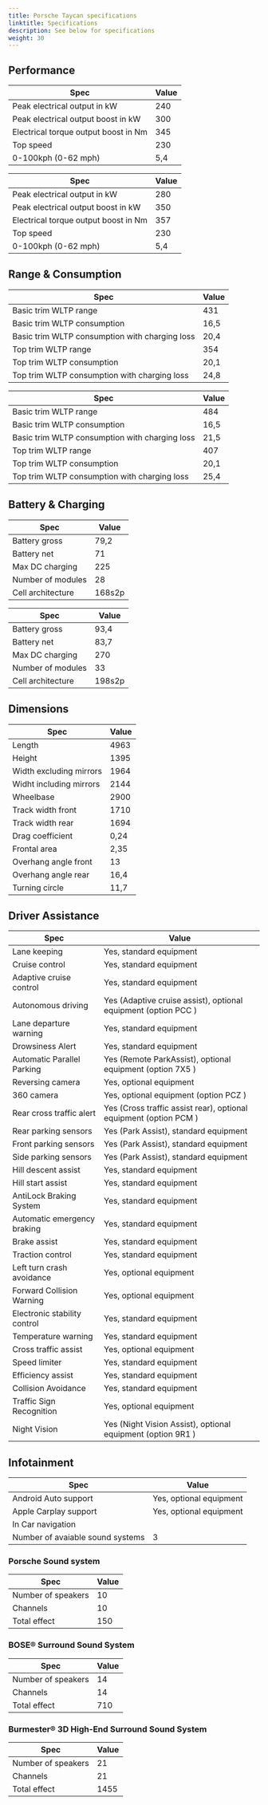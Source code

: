 ```yaml
---
title: Porsche Taycan specifications
linktitle: Specifications
description: See below for specifications
weight: 30
---
```


## Performance
|Spec|Value|
|----|-----|
|Peak electrical output in kW|240|
|Peak electrical output boost in kW|300|
|Electrical torque output boost in Nm|345|
|Top speed|230|
|0-100kph (0-62 mph)|5,4|


|Spec|Value|
|----|-----|
|Peak electrical output in kW|280|
|Peak electrical output boost in kW|350|
|Electrical torque output boost in Nm|357|
|Top speed|230|
|0-100kph (0-62 mph)|5,4|



## Range & Consumption
|Spec|Value|
|----|-----|
|Basic trim WLTP range|431|
|Basic trim WLTP consumption|16,5|
|Basic trim WLTP consumption with charging loss|20,4|
|Top trim WLTP range|354|
|Top trim WLTP consumption|20,1|
|Top trim WLTP consumption with charging loss|24,8|


|Spec|Value|
|----|-----|
|Basic trim WLTP range|484|
|Basic trim WLTP consumption|16,5|
|Basic trim WLTP consumption with charging loss|21,5|
|Top trim WLTP range|407|
|Top trim WLTP consumption|20,1|
|Top trim WLTP consumption with charging loss|25,4|



## Battery & Charging
|Spec|Value|
|----|-----|
|Battery gross|79,2|
|Battery net|71|
|Max DC charging|225|
|Number of modules|28|
|Cell architecture|168s2p|


|Spec|Value|
|----|-----|
|Battery gross|93,4|
|Battery net|83,7|
|Max DC charging|270|
|Number of modules|33|
|Cell architecture|198s2p|



## Dimensions
|Spec|Value|
|----|-----|
|Length|4963|
|Height|1395|
|Width excluding mirrors|1964|
|Widht including mirrors|2144|
|Wheelbase|2900|
|Track width front|1710|
|Track width rear|1694|
|Drag coefficient|0,24|
|Frontal area|2,35|
|Overhang angle front|13|
|Overhang angle rear|16,4|
|Turning circle|11,7|

## Driver Assistance
|Spec|Value|
|----|-----|
|Lane keeping|Yes, standard equipment|
|Cruise control|Yes, standard equipment|
|Adaptive cruise control|Yes, standard equipment|
|Autonomous driving|Yes (Adaptive cruise assist), optional equipment (option PCC )|
|Lane departure warning|Yes, standard equipment|
|Drowsiness Alert|Yes, standard equipment|
|Automatic Parallel Parking|Yes (Remote ParkAssist), optional equipment (option 7X5 )|
|Reversing camera|Yes, optional equipment|
|360 camera|Yes, optional equipment (option PCZ )|
|Rear cross traffic alert|Yes (Cross traffic assist rear), optional equipment (option PCM )|
|Rear parking sensors|Yes (Park Assist), standard equipment|
|Front parking sensors|Yes (Park Assist), standard equipment|
|Side parking sensors|Yes (Park Assist), standard equipment|
|Hill descent assist|Yes, standard equipment|
|Hill start assist|Yes, standard equipment|
|AntiLock Braking System|Yes, standard equipment|
|Automatic emergency braking|Yes, standard equipment|
|Brake assist|Yes, standard equipment|
|Traction control|Yes, standard equipment|
|Left turn crash avoidance|Yes, optional equipment|
|Forward Collision Warning|Yes, optional equipment|
|Electronic stability control|Yes, standard equipment|
|Temperature warning|Yes, standard equipment|
|Cross traffic assist|Yes, optional equipment|
|Speed limiter|Yes, standard equipment|
|Efficiency assist|Yes, standard equipment|
|Collision Avoidance|Yes, standard equipment|
|Traffic Sign Recognition|Yes, optional equipment|
|Night Vision|Yes (Night Vision Assist), optional equipment (option 9R1 )|

## Infotainment
|Spec|Value|
|----|-----|
|Android Auto support|Yes, optional equipment|
|Apple Carplay support|Yes, optional equipment|
|In Car navigation||
|Number of avaiable sound systems|3|

### Porsche Sound system
|Spec|Value|
|----|-----|
|Number of speakers|10|
|Channels|10|
|Total effect|150|

###  BOSE® Surround Sound System
|Spec|Value|
|----|-----|
|Number of speakers|14|
|Channels|14|
|Total effect|710|

###  Burmester® 3D High-End Surround Sound System
|Spec|Value|
|----|-----|
|Number of speakers|21|
|Channels|21|
|Total effect|1455|
